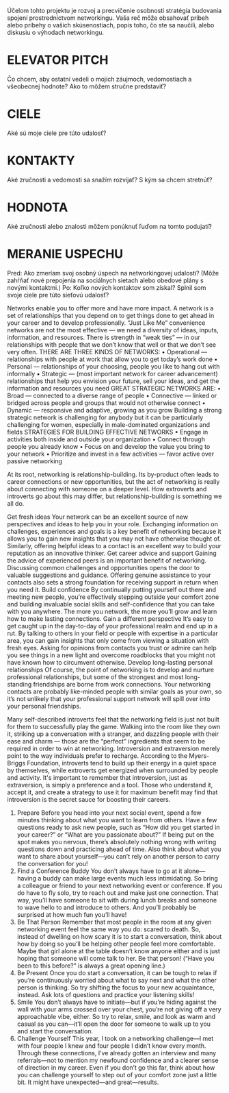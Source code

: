Účelom tohto projektu je rozvoj a precvičenie osobnosti stratégia budovania spojení prostredníctvom networkingu.
Vaša reč môže obsahovať príbeh alebo príbehy o vašich skúsenostiach, popis toho, čo ste sa naučili, alebo diskusiu o výhodach networkingu.
# ELEVATOR PITCH
Čo chcem, aby ostatní vedeli o mojich záujmoch, vedomostiach a všeobecnej hodnote? Ako to môžem stručne predstaviť?
# CIELE
Aké sú moje ciele pre túto udalosť?
# KONTAKTY
Aké zručnosti a vedomosti sa snažím rozvíjať? S kým sa chcem stretnúť?
# HODNOTA
Aké zručnosti alebo znalosti môžem ponúknuť ľuďom na tomto podujatí?
# MERANIE USPECHU
Pred: Ako zmeríam svoj osobný úspech na networkingovej udalosti? (Môže zahŕňať nové prepojenia na sociálnych sietach alebo obedové plány s novými kontaktmi.)
Po: Koľko nových kontaktov som získal? Splnil som svoje ciele pre túto sieťovú udalosť?

Networks enable you to offer more and have more impact.
A network is a set of relationships that you depend on to get things done to get ahead in your career and to develop professionally.
“Just Like Me” convenience networks are not the most effective — we need a diversity of ideas, inputs, information, and resources.
There is strength in “weak ties” — in our relationships with people that we don’t know that well or that we don’t see very often.
THERE ARE THREE KINDS OF NETWORKS:
• Operational — relationships with people at work that allow you to get today’s work done
• Personal — relationships of your choosing, people you like to hang out with informally
• Strategic — (most important network for career advancement) relationships that help you envision your future, sell your ideas, and get the information and resources you need
GREAT STRATEGIC NETWORKS ARE:
• Broad — connected to a diverse range of people
• Connective — linked or bridged across people and groups
that would not otherwise connect
• Dynamic — responsive and adaptive, growing as you grow
Building a strong strategic network is challenging for anybody but it can be particularly challenging for women, especially in male-dominated organizations and fields
STRATEGIES FOR BUILDING EFFECTIVE NETWORKS
• Engage in activities both inside and outside your organization
• Connect through people you already know
• Focus on and develop the value you bring to your network
• Prioritize and invest in a few activities — favor active over passive networking 

At its root, networking is relationship-building. Its by-product often leads to career connections or new opportunities, but the act of networking is really about connecting with someone on a deeper level. How extroverts and introverts go about this may differ, but relationship-building is something we all do.

Get fresh ideas
Your network can be an excellent source of new perspectives and ideas to help you in your role. Exchanging information on challenges, experiences and goals is a key benefit of networking because it allows you to gain new insights that you may not have otherwise thought of. Similarly, offering helpful ideas to a contact is an excellent way to build your reputation as an innovative thinker.
Get career advice and support
Gaining the advice of experienced peers is an important benefit of networking. Discussing common challenges and opportunities opens the door to valuable suggestions and guidance. Offering genuine assistance to your contacts also sets a strong foundation for receiving support in return when you need it.
Build confidence
By continually putting yourself out there and meeting new people, you’re effectively stepping outside your comfort zone and building invaluable social skills and self-confidence that you can take with you anywhere. The more you network, the more you’ll grow and learn how to make lasting connections.
Gain a different perspective
It’s easy to get caught up in the day-to-day of your professional realm and end up in a rut. By talking to others in your field or people with expertise in a particular area, you can gain insights that only come from viewing a situation with fresh eyes. Asking for opinions from contacts you trust or admire can help you see things in a new light and overcome roadblocks that you might not have known how to circumvent otherwise.
Develop long-lasting personal relationships
Of course, the point of networking is to develop and nurture professional relationships, but some of the strongest and most long-standing friendships are borne from work connections. Your networking contacts are probably like-minded people with similar goals as your own, so it’s not unlikely that your professional support network will spill over into your personal friendships.

Many self-described introverts feel that the networking field is just not built for them to successfully play the game. Walking into the room like they own it, striking up a conversation with a stranger, and dazzling people with their ease and charm — those are the “perfect” ingredients that seem to be required in order to win at networking.
Introversion and extraversion merely point to the way individuals prefer to recharge. According to the Myers-Briggs Foundation, introverts tend to build up their energy in a quiet space by themselves, while extroverts get energized when surrounded by people and activity. It's important to remember that introversion, just as extraversion, is simply a preference and a tool. Those who understand it, accept it, and create a strategy to use it for maximum benefit may find that introversion is the secret sauce for boosting their careers.  

1. Prepare
Before you head into your next social event, spend a few minutes thinking about what you want to learn from others. Have a few questions ready to ask new people, such as “How did you get started in your career?” or “What are you passionate about?” If being put on the spot makes you nervous, there’s absolutely nothing wrong with writing questions down and practicing ahead of time. Also think about what you want to share about yourself—you can’t rely on another person to carry the conversation for you!
2. Find a Conference Buddy
You don’t always have to go at it alone—having a buddy can make large events much less intimidating. So bring a colleague or friend to your next networking event or conference. If you do have to fly solo, try to reach out and make just one connection. That way, you’ll have someone to sit with during lunch breaks and someone to wave hello to and introduce to others. And you’ll probably be surprised at how much fun you’ll have!
3. Be That Person
Remember that most people in the room at any given networking event feel the same way you do: scared to death. So, instead of dwelling on how scary it is to start a conversation, think about how by doing so you’ll be helping other people feel more comfortable. Maybe that girl alone at the table doesn’t know anyone either and is just hoping that someone will come talk to her. Be that person! (“Have you been to this before?” is always a great opening line.)
4. Be Present
Once you do start a conversation, it can be tough to relax if you’re continuously worried about what to say next and what the other person is thinking. So try shifting the focus to your new acquaintance, instead. Ask lots of questions and practice your listening skills!
5. Smile
You don’t always have to initiate—but if you’re hiding against the wall with your arms crossed over your chest, you’re not giving off a very approachable vibe, either. So try to relax, smile, and look as warm and casual as you can—it’ll open the door for someone to walk up to you and start the conversation.
6. Challenge Yourself
This year, I took on a networking challenge—I met with four people I knew and four people I didn’t know every month. Through these connections, I’ve already gotten an interview and many referrals—not to mention my newfound confidence and a clearer sense of direction in my career. Even if you don’t go this far, think about how you can challenge yourself to step out of your comfort zone just a little bit. It might have unexpected—and great—results.